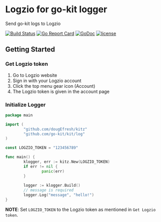# Logzio for go-kit logger
Send go-kit logs to Logzio

[![Build Status](https://travis-ci.org/dougEfresh/kitz.svg?branch=master)](https://travis-ci.org/dougEfresh/kitz)
[![Go Report Card](https://goreportcard.com/badge/github.com/dougEfresh/kitz)](https://goreportcard.com/report/github.com/dougEfresh/kitz)
[![GoDoc](https://godoc.org/github.com/dougEfresh/kitz?status.svg)](https://godoc.org/github.com/dougEfresh/kitz)
[![license](http://img.shields.io/badge/license-apache-red.svg?style=flat)](https://raw.githubusercontent.com/dougEfresh/kitz/master/LICENSE)

## Getting Started

### Get Logzio token
1. Go to Logzio website
2. Sign in with your Logzio account
3. Click the top menu gear icon (Account)
4. The Logzio token is given in the account page

### Initialize Logger
```go
package main

import (
        "github.com/dougEfresh/kitz"
        "github.com/go-kit/kit/log"
)

const LOGZIO_TOKEN = "123456789"

func main() {
        klogger, err := kitz.New(LOGZIO_TOKEN)
        if err != nil {
                panic(err)
        }
 
        logger := klogger.Build()
        // message is required
        logger.Log("message", "hello!")
}
```

**NOTE**: Set `LOGZIO_TOKEN` to the Logzio token as mentioned in `Get Logzio token`.